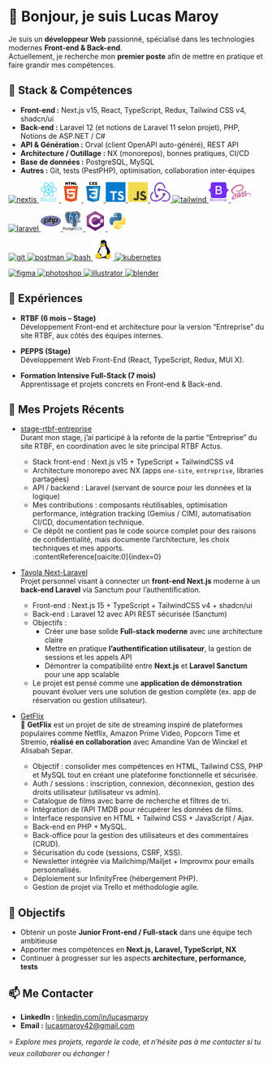 # 👋 Bonjour, je suis Lucas Maroy

Je suis un **développeur Web** passionné, spécialisé dans les technologies modernes **Front-end & Back-end**.  
Actuellement, je recherche mon **premier poste** afin de mettre en pratique et faire grandir mes compétences.


## 🚀 Stack & Compétences

- **Front-end :** Next.js v15, React, TypeScript, Redux, Tailwind CSS v4, shadcn/ui
- **Back-end :** Laravel 12 (et notions de Laravel 11 selon projet), PHP, Notions de ASP.NET / C#
- **API & Génération :** Orval (client OpenAPI auto-généré), REST API
- **Architecture / Outillage :** NX (monorepos), bonnes pratiques, CI/CD
- **Base de données :** PostgreSQL, MySQL
- **Autres :** Git, tests (PestPHP), optimisation, collaboration inter-équipes

<!-- Frontend -->
<p align="left">

  
  <!-- Frameworks Frontend -->
  <a href="https://nextjs.org/" target="_blank" rel="noreferrer">
    <img src="https://cdn.brandfetch.io/id2alue-rx/theme/dark/idqNI71Hra.svg?c=1dxbfHSJFAPEGdCLU4o5B" alt="nextjs" width="40" height="40"/>
  </a>
  <a href="https://reactjs.org/" target="_blank" rel="noreferrer">
    <img src="https://raw.githubusercontent.com/devicons/devicon/master/icons/react/react-original-wordmark.svg" alt="react" width="40" height="40"/>
  </a>
  <!-- HTML / CSS / JS -->
  <a href="https://www.w3.org/html/" target="_blank" rel="noreferrer">
    <img src="https://raw.githubusercontent.com/devicons/devicon/master/icons/html5/html5-original-wordmark.svg" alt="html5" width="40" height="40"/>
  </a>
  <a href="https://www.w3schools.com/css/" target="_blank" rel="noreferrer">
    <img src="https://raw.githubusercontent.com/devicons/devicon/master/icons/css3/css3-original-wordmark.svg" alt="css3" width="40" height="40"/>
  </a>
  <a href="https://www.typescriptlang.org/" target="_blank" rel="noreferrer">
    <img src="https://raw.githubusercontent.com/devicons/devicon/master/icons/typescript/typescript-original.svg" alt="typescript" width="40" height="40"/>
  </a>
  <a href="https://developer.mozilla.org/en-US/docs/Web/JavaScript" target="_blank" rel="noreferrer">
    <img src="https://raw.githubusercontent.com/devicons/devicon/master/icons/javascript/javascript-original.svg" alt="javascript" width="40" height="40"/>
  </a>
  <!-- React Add-ons -->
  <a href="https://redux.js.org" target="_blank" rel="noreferrer">
    <img src="https://raw.githubusercontent.com/devicons/devicon/master/icons/redux/redux-original.svg" alt="redux" width="40" height="40"/>
  </a>
  
  <!-- CSS Frameworks -->
  <a href="https://tailwindcss.com/" target="_blank" rel="noreferrer">
    <img src="https://www.vectorlogo.zone/logos/tailwindcss/tailwindcss-icon.svg" alt="tailwind" width="40" height="40"/>
  </a>
  <a href="https://getbootstrap.com" target="_blank" rel="noreferrer">
    <img src="https://raw.githubusercontent.com/devicons/devicon/master/icons/bootstrap/bootstrap-plain-wordmark.svg" alt="bootstrap" width="40" height="40"/>
  </a>
  <a href="https://sass-lang.com" target="_blank" rel="noreferrer">
    <img src="https://raw.githubusercontent.com/devicons/devicon/master/icons/sass/sass-original.svg" alt="sass" width="40" height="40"/>
  </a>
</p>

<!-- Backend -->
<p align="left">
  <a href="https://laravel.com/" target="_blank" rel="noreferrer">
    <img src="https://upload.wikimedia.org/wikipedia/commons/9/9a/Laravel.svg" alt="laravel" width="40" height="40"/>
  </a>
  <a href="https://www.php.net" target="_blank" rel="noreferrer">
    <img src="https://raw.githubusercontent.com/devicons/devicon/master/icons/php/php-original.svg" alt="php" width="40" height="40"/>
  </a>
  <a href="https://www.postgresql.org" target="_blank" rel="noreferrer">
    <img src="https://raw.githubusercontent.com/devicons/devicon/master/icons/postgresql/postgresql-original-wordmark.svg" alt="postgresql" width="40" height="40"/>
  </a>
  <a href="https://www.w3schools.com/cs/" target="_blank" rel="noreferrer">
    <img src="https://raw.githubusercontent.com/devicons/devicon/master/icons/csharp/csharp-original.svg" alt="csharp" width="40" height="40"/>
  </a>
  <a href="https://www.python.org" target="_blank" rel="noreferrer">
    <img src="https://raw.githubusercontent.com/devicons/devicon/master/icons/python/python-original.svg" alt="python" width="40" height="40"/>
  </a>
</p>

<!-- Outils & DevOps -->
<p align="left">
  <a href="https://git-scm.com/" target="_blank" rel="noreferrer">
    <img src="https://www.vectorlogo.zone/logos/git-scm/git-scm-icon.svg" alt="git" width="40" height="40"/>
  </a>
  <a href="https://postman.com" target="_blank" rel="noreferrer">
    <img src="https://www.vectorlogo.zone/logos/getpostman/getpostman-icon.svg" alt="postman" width="40" height="40"/>
  </a>
  <a href="https://www.gnu.org/software/bash/" target="_blank" rel="noreferrer">
    <img src="https://www.vectorlogo.zone/logos/gnu_bash/gnu_bash-icon.svg" alt="bash" width="40" height="40"/>
  </a>
  <a href="https://www.linux.org/" target="_blank" rel="noreferrer">
    <img src="https://raw.githubusercontent.com/devicons/devicon/master/icons/linux/linux-original.svg" alt="linux" width="40" height="40"/>
  </a>
  <a href="https://kubernetes.io" target="_blank" rel="noreferrer">
    <img src="https://www.vectorlogo.zone/logos/kubernetes/kubernetes-icon.svg" alt="kubernetes" width="40" height="40"/>
  </a>
</p>

<!-- Design -->
<p align="left">
  <a href="https://www.figma.com/" target="_blank" rel="noreferrer">
    <img src="https://www.vectorlogo.zone/logos/figma/figma-icon.svg" alt="figma" width="40" height="40"/>
  </a>
  <a href="https://www.photoshop.com/en" target="_blank" rel="noreferrer">
    <img src="https://upload.wikimedia.org/wikipedia/commons/a/af/Adobe_Photoshop_CC_icon.svg" alt="photoshop" width="40" height="40"/>
  </a>
  <a href="https://www.adobe.com/in/products/illustrator.html" target="_blank" rel="noreferrer">
    <img src="https://www.vectorlogo.zone/logos/adobe_illustrator/adobe_illustrator-icon.svg" alt="illustrator" width="40" height="40"/>
  </a>
  <a href="https://www.blender.org/" target="_blank" rel="noreferrer">
    <img src="https://download.blender.org/branding/community/blender_community_badge_white.svg" alt="blender" width="40" height="40"/>
  </a>
</p>



## 💼 Expériences

- **RTBF (6 mois – Stage)**  
  Développement Front-end et architecture pour la version “Entreprise” du site RTBF, aux côtés des équipes internes.  

- **PEPPS (Stage)**  
  Développement Web Front-End (React, TypeScript, Redux, MUI X).  

- **Formation Intensive Full-Stack (7 mois)**  
  Apprentissage et projets concrets en Front-end & Back-end.  


## 📂 Mes Projets Récents

- [stage-rtbf-entreprise](https://github.com/Lumar-ux/stage-rtbf-entreprise)  
  Durant mon stage, j’ai participé à la refonte de la partie “Entreprise” du site RTBF, en coordination avec le site principal RTBF Actus.  
  - Stack front-end : Next.js v15 + TypeScript + TailwindCSS v4  
  - Architecture monorepo avec NX (apps `one-site`, `entreprise`, libraries partagées)  
  - API / backend : Laravel (servant de source pour les données et la logique)  
  - Mes contributions : composants réutilisables, optimisation performance, intégration tracking (Gemius / CIM), automatisation CI/CD, documentation technique.  
  - Ce dépôt ne contient pas le code source complet pour des raisons de confidentialité, mais documente l’architecture, les choix techniques et mes apports.  
  :contentReference[oaicite:0]{index=0}  

- [Tavola Next-Laravel](https://github.com/Lumar-ux/tavola-next-laravel)  
  Projet personnel visant à connecter un **front-end Next.js** moderne à un **back-end Laravel** via Sanctum pour l’authentification.  
  - Front-end : Next.js 15 + TypeScript + TailwindCSS v4 + shadcn/ui  
  - Back-end : Laravel 12 avec API REST sécurisée (Sanctum)  
  - Objectifs :  
    - Créer une base solide **Full-stack moderne** avec une architecture claire  
    - Mettre en pratique **l’authentification utilisateur**, la gestion de sessions et les appels API  
    - Démontrer la compatibilité entre **Next.js** et **Laravel Sanctum** pour une app scalable  
  - Le projet est pensé comme une **application de démonstration** pouvant évoluer vers une solution de gestion complète (ex. app de réservation ou gestion utilisateur).  

- [GetFlix](https://github.com/Lumar-ux/getflixProject)  
  🎥 **GetFlix** est un projet de site de streaming inspiré de plateformes populaires comme Netflix, Amazon Prime Video, Popcorn Time et Stremio, **réalisé en collaboration** avec Amandine Van de Winckel et Alisabah Separ.  
  - Objectif : consolider mes compétences en HTML, Tailwind CSS, PHP et MySQL tout en créant une plateforme fonctionnelle et sécurisée.  
  - Auth / sessions : inscription, connexion, déconnexion, gestion des droits utilisateur (utilisateur vs admin).  
  - Catalogue de films avec barre de recherche et filtres de tri.  
  - Intégration de l’API TMDB pour récupérer les données de films.  
  - Interface responsive en HTML + Tailwind CSS + JavaScript / Ajax.  
  - Back-end en PHP + MySQL.  
  - Back-office pour la gestion des utilisateurs et des commentaires (CRUD).  
  - Sécurisation du code (sessions, CSRF, XSS).  
  - Newsletter intégrée via Mailchimp/Mailjet + Improvmx pour emails personnalisés.  
  - Déploiement sur InfinityFree (hébergement PHP).  
  - Gestion de projet via Trello et méthodologie agile.


## 🎯 Objectifs

- Obtenir un poste **Junior Front-end / Full-stack** dans une équipe tech ambitieuse  
- Apporter mes compétences en **Next.js, Laravel, TypeScript, NX**  
- Continuer à progresser sur les aspects **architecture, performance, tests**  


## 📫 Me Contacter

- **LinkedIn :** [linkedin.com/in/lucasmaroy](https://www.linkedin.com/in/lucasmaroy/)  
- **Email :** lucasmaroy42@gmail.com

⭐️ *Explore mes projets, regarde le code, et n’hésite pas à me contacter si tu veux collaborer ou échanger !*
<!--
**Lumar-ux/Lumar-ux** is a ✨ _special_ ✨ repository because its `README.md` (this file) appears on your GitHub profile.

Here are some ideas to get you started:

- 🔭 I’m currently working on ...
- 🌱 I’m currently learning ...
- 👯 I’m looking to collaborate on ...
- 🤔 I’m looking for help with ...
- 💬 Ask me about ...
- 📫 How to reach me: ...
- 😄 Pronouns: ...
- ⚡ Fun fact: ...
-->
